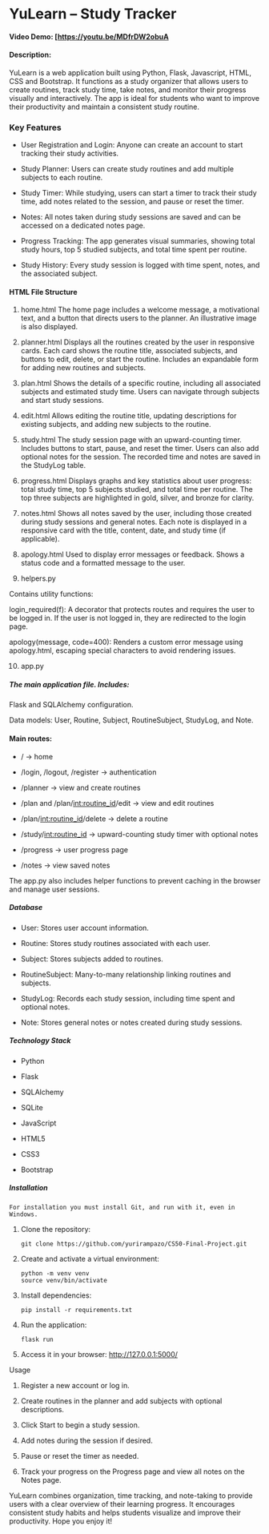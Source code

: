 # YuLearn – Study Tracker
#### Video Demo:  [https://youtu.be/MDfrDW2obuA
#### Description:

YuLearn is a web application built using Python, Flask, Javascript, HTML, CSS and Bootstrap. It functions as a study organizer that allows users to create routines, track study time, take notes, and monitor their progress visually and interactively. The app is ideal for students who want to improve their productivity and maintain a consistent study routine.

### Key Features

- User Registration and Login: Anyone can create an account to start tracking their study activities.

- Study Planner: Users can create study routines and add multiple subjects to each routine.

- Study Timer: While studying, users can start a timer to track their study time, add notes related to the session, and pause or reset the timer.

- Notes: All notes taken during study sessions are saved and can be accessed on a dedicated notes page.

- Progress Tracking: The app generates visual summaries, showing total study hours, top 5 studied subjects, and total time spent per routine.

- Study History: Every study session is logged with time spent, notes, and the associated subject.

#### HTML File Structure

1. home.html
The home page includes a welcome message, a motivational text, and a button that directs users to the planner. An illustrative image is also displayed.

2. planner.html
Displays all the routines created by the user in responsive cards. Each card shows the routine title, associated subjects, and buttons to edit, delete, or start the routine. Includes an expandable form for adding new routines and subjects.

3. plan.html
Shows the details of a specific routine, including all associated subjects and estimated study time. Users can navigate through subjects and start study sessions.

4. edit.html
Allows editing the routine title, updating descriptions for existing subjects, and adding new subjects to the routine.

5. study.html
The study session page with an upward-counting timer. Includes buttons to start, pause, and reset the timer. Users can also add optional notes for the session. The recorded time and notes are saved in the StudyLog table.

6. progress.html
Displays graphs and key statistics about user progress: total study time, top 5 subjects studied, and total time per routine. The top three subjects are highlighted in gold, silver, and bronze for clarity.

7. notes.html
Shows all notes saved by the user, including those created during study sessions and general notes. Each note is displayed in a responsive card with the title, content, date, and study time (if applicable).

8. apology.html
Used to display error messages or feedback. Shows a status code and a formatted message to the user.

9. helpers.py

Contains utility functions:

login_required(f): A decorator that protects routes and requires the user to be logged in. If the user is not logged in, they are redirected to the login page.

apology(message, code=400): Renders a custom error message using apology.html, escaping special characters to avoid rendering issues.

10. app.py

##### The main application file. Includes:

Flask and SQLAlchemy configuration.

Data models: User, Routine, Subject, RoutineSubject, StudyLog, and Note.

#### Main routes:

- / → home

- /login, /logout, /register → authentication

- /planner → view and create routines

- /plan and /plan/<int:routine_id>/edit → view and edit routines

- /plan/<int:routine_id>/delete → delete a routine

- /study/<int:routine_id> → upward-counting study timer with optional notes

- /progress → user progress page

- /notes → view saved notes

The app.py also includes helper functions to prevent caching in the browser and manage user sessions.

##### Database

- User: Stores user account information.

- Routine: Stores study routines associated with each user.

- Subject: Stores subjects added to routines.

- RoutineSubject: Many-to-many relationship linking routines and subjects.

- StudyLog: Records each study session, including time spent and optional notes.

- Note: Stores general notes or notes created during study sessions.

##### Technology Stack

- Python

- Flask

- SQLAlchemy

- SQLite

- JavaScript

- HTML5

- CSS3

- Bootstrap

##### Installation
    For installation you must install Git, and run with it, even in Windows.

1. Clone the repository:
    
    ```
    git clone https://github.com/yurirampazo/CS50-Final-Project.git
    ``` 

2. Create and activate a virtual environment:

    ```
    python -m venv venv
    source venv/bin/activate
    ```

3. Install dependencies:
    ```
    pip install -r requirements.txt
    ```

4. Run the application:
    ```
    flask run
    ```


5. Access it in your browser: http://127.0.0.1:5000/

Usage

1. Register a new account or log in.

2. Create routines in the planner and add subjects with optional descriptions.

3. Click Start to begin a study session.

4. Add notes during the session if desired.

5. Pause or reset the timer as needed.

6. Track your progress on the Progress page and view all notes on the Notes page.

YuLearn combines organization, time tracking, and note-taking to provide users with a clear overview of their learning progress. It encourages consistent study habits and helps students visualize and improve their productivity. Hope you enjoy it!